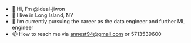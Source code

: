 - 👋 Hi, I’m @ideal-jiwon
- 👀 I live in Long Island, NY
- 🌱 I’m currently pursuing the career as the data engineer and further ML engineer
- 📫 How to reach me via annest94@gmail.com or 5713539600

<!---
ideal-jiwon/ideal-jiwon is a ✨ special ✨ repository because its `README.md` (this file) appears on your GitHub profile.
You can click the Preview link to take a look at your changes.
--->
